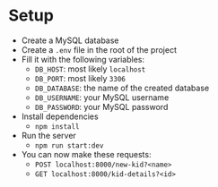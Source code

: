 # Setup

- Create a MySQL database
- Create a `.env` file in the root of the project
- Fill it with the following variables:
    - `DB_HOST`: most likely `localhost`
    - `DB_PORT`: most likely `3306`
    - `DB_DATABASE`: the name of the created database
    - `DB_USERNAME`: your MySQL username
    - `DB_PASSWORD`: your MySQL password
- Install dependencies
    - `npm install`
- Run the server
    - `npm run start:dev`
- You can now make these requests:
    - `POST localhost:8000/new-kid?<name>`
    - `GET localhost:8000/kid-details?<id>`
